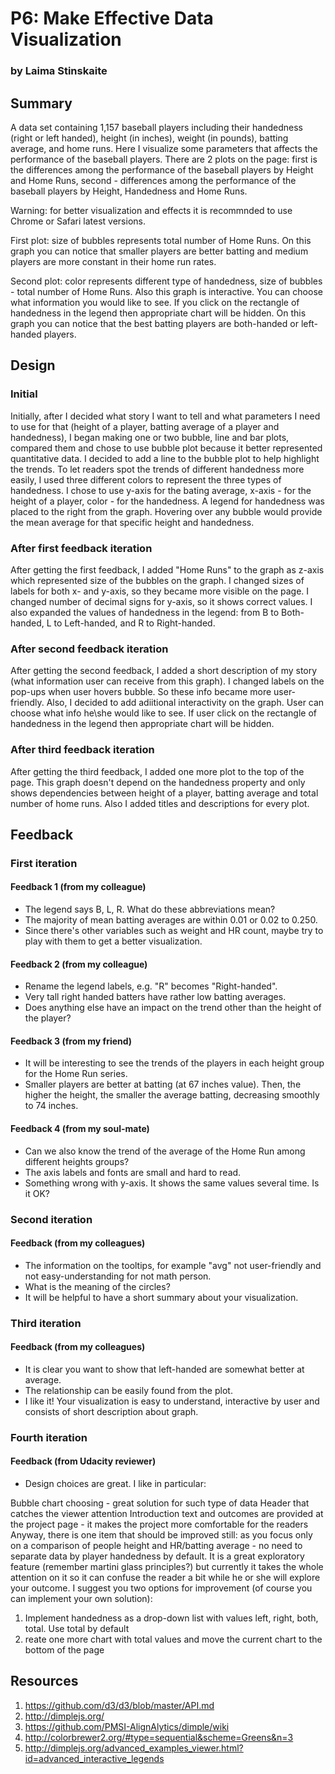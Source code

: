 # P6: Make Effective Data Visualization
### by Laima Stinskaite

## Summary

A data set containing 1,157 baseball players including their handedness (right or left handed), height (in inches), weight (in pounds), batting average, and home runs. Here I visualize some parameters that affects the performance of the baseball players. There are 2 plots on the page: first is the differences among the performance of the baseball players by Height and Home Runs, second - differences among the performance of the baseball players by Height, Handedness and Home Runs.

Warning: for better visualization and effects it is recommnded to use Chrome or Safari latest versions.

First plot: size of bubbles represents total number of Home Runs. On this graph you can notice that smaller players are better batting and medium players are more constant in their home run rates.

Second plot: color represents different type of handedness, size of bubbles - total number of Home Runs. Also this graph is interactive. You can choose what information you would like to see. If you click on the rectangle of handedness in the legend then appropriate chart will be hidden. On this graph you can notice that the best batting players are both-handed or left-handed players.

## Design

### Initial

Initially, after I decided what story I want to tell and what parameters I need to use for that (height of a player, batting average of a player and handedness), I began making one or two bubble, line and bar plots, compared them and chose to use bubble plot because it better represented quantitative data. I decided to add a line to the bubble plot to help highlight the trends. To let readers spot the trends of different handedness more easily, I used three different colors to represent the three types of handedness. I chose to use y-axis for the bating average, x-axis - for the height of a player, color - for the handedness. A legend for handedness was placed to the right from the graph. Hovering over any bubble would provide the mean average for that specific height and handedness.

### After first feedback iteration

After getting the first feedback, I added "Home Runs" to the graph as z-axis which represented size of the bubbles on the graph. I changed sizes of labels for both x- and y-axis, so  they became more visible on the page. I changed number of decimal signs for y-axis, so it shows correct values. I also expanded the values of handedness in the legend: from B to Both-handed, L to Left-handed, and R to Right-handed.

### After second feedback iteration

After getting the second feedback, I added a short description of my story (what information user can receive from this graph). I changed labels on the pop-ups when user hovers bubble. So these info became more user-friendly. Also, I decided to add adiitional interactivity on the graph. User can choose what info he\she would like to see. If user click on the rectangle of handedness in the legend then appropriate chart will be hidden.

### After third feedback iteration

After getting the third feedback, I added one more plot to the top of the page. This graph doesn't depend on the handedness property and only shows dependencies between height of a player, batting average and total number of home runs. Also I added titles and descriptions for every plot.

## Feedback

### First iteration

#### Feedback 1 (from my colleague)
- The legend says B, L, R. What do these abbreviations mean?
- The majority of mean batting averages are within 0.01 or 0.02 to 0.250.
- Since there's other variables such as weight and HR count, maybe try to play with them to get a better visualization.

#### Feedback 2 (from my colleague)
- Rename the legend labels, e.g. "R" becomes "Right-handed".
- Very tall right handed batters have rather low batting averages.
- Does anything else have an impact on the trend other than the height of the player?

#### Feedback 3 (from my friend)
- It will be interesting to see the trends of the players in each height group for the Home Run series.
- Smaller players are better at batting (at 67 inches value). Then, the higher the height, the smaller the average batting, decreasing smoothly to 74 inches.

#### Feedback 4 (from my soul-mate)
- Can we also know the trend of the average of the Home Run among different heights groups?
- The axis labels and fonts are small and hard to read.
- Something wrong with y-axis. It shows the same values several time. Is it OK?

### Second iteration

#### Feedback (from my colleagues)
- The information on the tooltips, for example "avg" not user-friendly and not easy-understanding for not math person.
- What is the meaning of the circles?
- It will be helpful to have a short summary about your visualization.

### Third iteration 

#### Feedback (from my colleagues)
- It is clear you want to show that left-handed are somewhat better at average.
- The relationship can be easily found from the plot.
- I like it! Your visualization is easy to understand, interactive by user and consists of short description about graph.

### Fourth iteration 

#### Feedback (from Udacity reviewer)
- Design choices are great. I like in particular:

Bubble chart choosing - great solution for such type of data
Header that catches the viewer attention
Introduction text and outcomes are provided at the project page - it makes the project more comfortable for the readers
Anyway, there is one item that should be improved still: as you focus only on a comparison of people height and HR/batting average - no need to separate data by player handedness by default. It is a great exploratory feature (remember martini glass principles?) but currently it takes the whole attention on it so it can confuse the reader a bit while he or she will explore your outcome. I suggest you two options for improvement (of course you can implement your own solution):

1) Implement handedness as a drop-down list with values left, right, both, total. Use total by default
2) reate one more chart with total values and move the current chart to the bottom of the page

## Resources

1. https://github.com/d3/d3/blob/master/API.md
2. http://dimplejs.org/
3. https://github.com/PMSI-AlignAlytics/dimple/wiki
4. http://colorbrewer2.org/#type=sequential&scheme=Greens&n=3
5. http://dimplejs.org/advanced_examples_viewer.html?id=advanced_interactive_legends
